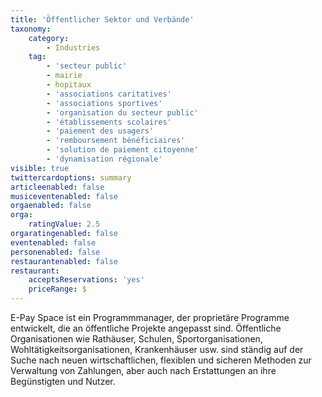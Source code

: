 ```yaml
---
title: 'Öffentlicher Sektor und Verbände'
taxonomy:
    category:
        - Industries
    tag:
        - 'secteur public'
        - mairie
        - hopitaux
        - 'associations caritatives'
        - 'associations sportives'
        - 'organisation du secteur public'
        - 'établissements scolaires'
        - 'paiement des usagers'
        - 'remboursement bénéficiaires'
        - 'solution de paiement citoyenne'
        - 'dynamisation régionale'
visible: true
twittercardoptions: summary
articleenabled: false
musiceventenabled: false
orgaenabled: false
orga:
    ratingValue: 2.5
orgaratingenabled: false
eventenabled: false
personenabled: false
restaurantenabled: false
restaurant:
    acceptsReservations: 'yes'
    priceRange: $
---
```


E-Pay Space ist ein Programmmanager, der proprietäre Programme entwickelt, die an öffentliche Projekte angepasst sind. Öffentliche Organisationen wie Rathäuser, Schulen, Sportorganisationen, Wohltätigkeitsorganisationen, Krankenhäuser usw. sind ständig auf der Suche nach neuen wirtschaftlichen, flexiblen und sicheren Methoden zur Verwaltung von Zahlungen, aber auch nach Erstattungen an ihre Begünstigten und Nutzer.